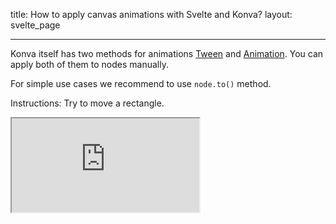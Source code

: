 title: How to apply canvas animations with Svelte and Konva?
layout: svelte_page

---

Konva itself has two methods for animations [Tween](/docs/tweens/Linear_Easing.html) and [Animation](/docs/animations/Rotation.html). You can apply both of them to nodes manually.

For simple use cases we recommend to use `node.to()` method.

Instructions: Try to move a rectangle.

<iframe 
  src="https://codesandbox.io/p/sandbox/github/konvajs/site/tree/master/svelte-demos/simple_animations?file=/src/App.svelte" 
  style={{
    width: "100%",
    height: "800px",
    border: 0,
    borderRadius: "4px",
    overflow: "hidden"
  }}
  sandbox="allow-modals allow-forms allow-popups allow-scripts allow-same-origin"
/>
